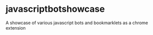 # javascriptbotshowcase
A showcase of various javascript bots and bookmarklets as a chrome extension
